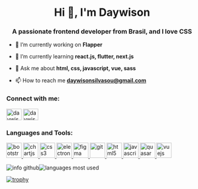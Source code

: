 <h1 align="center">Hi 👋, I'm Daywison</h1>
<h3 align="center">A passionate frontend developer from Brasil, and I love CSS</h3>

- 🔭 I’m currently working on **Flapper**

- 🌱 I’m currently learning **react.js, flutter, next.js**

- 💬 Ask me about **html, css, javascript, vue, sass**

- 📫 How to reach me **daywisonsilvasou@gmail.com**

<p align="left">
<h3 align="left">Connect with me:</h3>
<a href="https://codepen.io/daywisonsilva" target="blank"><img align="center" src="https://cdn.jsdelivr.net/npm/simple-icons@3.0.1/icons/codepen.svg" alt="daywisonsilva" height="30" width="40" /></a>
<a href="https://www.linkedin.com/in/daywison-s-ab11b6121/" target="blank"><img align="center" src="https://cdn.jsdelivr.net/npm/simple-icons@3.0.1/icons/linkedin.svg" alt="daywisonsilva" height="30" width="40" /></a>

<h3 align="left">Languages and Tools:</h3>
<p align="left"> <a href="https://getbootstrap.com" target="_blank"> <img src="https://devicons.github.io/devicon/devicon.git/icons/bootstrap/bootstrap-plain.svg" alt="bootstrap" width="40" height="40"/> </a> <a href="https://www.chartjs.org" target="_blank"> <img src="https://www.chartjs.org/media/logo-title.svg" alt="chartjs" width="40" height="40"/> </a> <a href="https://www.w3schools.com/css/" target="_blank"> <img src="https://devicons.github.io/devicon/devicon.git/icons/css3/css3-original-wordmark.svg" alt="css3" width="40" height="40"/> </a> <a href="https://www.electronjs.org" target="_blank"> <img src="https://devicons.github.io/devicon/devicon.git/icons/electron/electron-original.svg" alt="electron" width="40" height="40"/> </a> <a href="https://www.figma.com/" target="_blank"> <img src="https://www.vectorlogo.zone/logos/figma/figma-icon.svg" alt="figma" width="40" height="40"/> </a> <a href="https://git-scm.com/" target="_blank"> <img src="https://www.vectorlogo.zone/logos/git-scm/git-scm-icon.svg" alt="git" width="40" height="40"/> </a> <a href="https://www.w3.org/html/" target="_blank"> <img src="https://devicons.github.io/devicon/devicon.git/icons/html5/html5-original-wordmark.svg" alt="html5" width="40" height="40"/> </a> <a href="https://developer.mozilla.org/en-US/docs/Web/JavaScript" target="_blank"> <img src="https://devicons.github.io/devicon/devicon.git/icons/javascript/javascript-original.svg" alt="javascript" width="40" height="40"/> </a> <a href="https://quasar.dev/" target="_blank"> <img src="https://cdn.quasar.dev/logo/svg/quasar-logo.svg" alt="quasar" width="40" height="40"/> </a> <a href="https://vuejs.org/" target="_blank"> <img src="https://devicons.github.io/devicon/devicon.git/icons/vuejs/vuejs-original-wordmark.svg" alt="vuejs" width="40" height="40"/> </a> </p>

<div style="display: flex; align-items: center;">
  <img src="https://github-readme-stats.vercel.app/api?username=daywisonsilva&show_icons=true&theme=radical" alt="info github"/>
  <img src="https://github-readme-stats.vercel.app/api/top-langs/?username=daywisonsilva&layout=compac&theme=dracula" alt="languages most used"/>
</div>

[![trophy](https://github-profile-trophy.vercel.app/?username=daywisonsilva&theme=onedark)](https://github.com/ryo-ma/github-profile-trophy)
